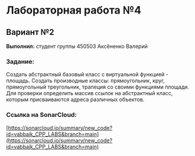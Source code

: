# Лабораторная работа №4
## Вариант №2

**Выполнил:** студент группы 450503 Аксёненко Валерий

### Задание:
Создать абстрактный базовый класс с виртуальной функцией - площадь. Создать производные классы: прямоугольник, круг, прямоугольный треугольник, трапеция со своими функциями площади. Для проверки определить массив ссылок на абстрактный класс, которым присваиваются адреса различных объектов.

### Ссылка на SonarCloud:
[https://sonarcloud.io/summary/new_code?id=vabbajk_CPP_LABS&branch=main](https://sonarcloud.io/summary/new_code?id=vabbajk_CPP_LABS&branch=main)